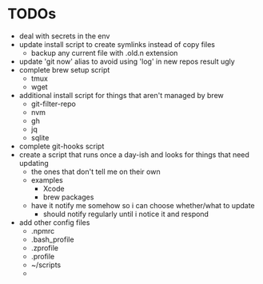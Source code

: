 # TODOs


- deal with secrets in the env
- update install script to create symlinks instead of copy files
  - backup any current file with .old.n extension
- update 'git now' alias to avoid using 'log' in new repos result ugly
- complete brew setup script
  - tmux
  - wget
- additional install script for things that aren't managed by brew
  - git-filter-repo
  - nvm
  - gh
  - jq
  - sqlite
- complete git-hooks script
- create a script that runs once a day-ish and looks for things that need updating
  - the ones that don't tell me on their own
  - examples
    - Xcode
    - brew packages
  - have it notify me somehow so i can choose whether/what to update
    - should notify regularly until i notice it and respond
- add other config files
  - .npmrc
  - .bash_profile
  - .zprofile
  - .profile
  - ~/scripts
  - 
